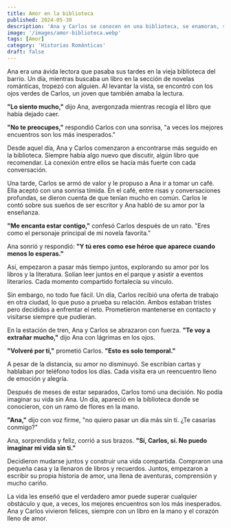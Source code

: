 ```yaml
---
title: Amor en la biblioteca
published: 2024-05-30
description: 'Ana y Carlos se conocen en una biblioteca, se enamoran, superan la distancia y finalmente se casan, demostrando que el amor verdadero supera cualquier obstáculo'
image: '/images/amor-biblioteca.webp'
tags: [Amor]
category: 'Historias Románticas'
draft: false 
---
```

Ana era una ávida lectora que pasaba sus tardes en la vieja biblioteca del barrio. Un día, mientras buscaba un libro en la sección de novelas románticas, tropezó con alguien. Al levantar la vista, se encontró con los ojos verdes de Carlos, un joven que también amaba la lectura.

**"Lo siento mucho,"** dijo Ana, avergonzada mientras recogía el libro que había dejado caer.

**"No te preocupes,"** respondió Carlos con una sonrisa, "a veces los mejores encuentros son los más inesperados."

Desde aquel día, Ana y Carlos comenzaron a encontrarse más seguido en la biblioteca. Siempre había algo nuevo que discutir, algún libro que recomendar. La conexión entre ellos se hacía más fuerte con cada conversación.

Una tarde, Carlos se armó de valor y le propuso a Ana ir a tomar un café. Ella aceptó con una sonrisa tímida. En el café, entre risas y conversaciones profundas, se dieron cuenta de que tenían mucho en común. Carlos le contó sobre sus sueños de ser escritor y Ana habló de su amor por la enseñanza.

**"Me encanta estar contigo,"** confesó Carlos después de un rato. "Eres como el personaje principal de mi novela favorita."

Ana sonrió y respondió: **"Y tú eres como ese héroe que aparece cuando menos lo esperas."**

Así, empezaron a pasar más tiempo juntos, explorando su amor por los libros y la literatura. Solían leer juntos en el parque y asistir a eventos literarios. Cada momento compartido fortalecía su vínculo.

Sin embargo, no todo fue fácil. Un día, Carlos recibió una oferta de trabajo en otra ciudad, lo que puso a prueba su relación. Ambos estaban tristes pero decididos a enfrentar el reto. Prometieron mantenerse en contacto y visitarse siempre que pudieran.

En la estación de tren, Ana y Carlos se abrazaron con fuerza. **"Te voy a extrañar mucho,"** dijo Ana con lágrimas en los ojos.

**"Volveré por ti,"** prometió Carlos. **"Esto es solo temporal."**

A pesar de la distancia, su amor no disminuyó. Se escribían cartas y hablaban por teléfono todos los días. Cada visita era un reencuentro lleno de emoción y alegría.

Después de meses de estar separados, Carlos tomó una decisión. No podía imaginar su vida sin Ana. Un día, apareció en la biblioteca donde se conocieron, con un ramo de flores en la mano.

**"Ana,"** dijo con voz firme, "no quiero pasar un día más sin ti. ¿Te casarías conmigo?"

Ana, sorprendida y feliz, corrió a sus brazos. **"Sí, Carlos, sí. No puedo imaginar mi vida sin ti."**

Decidieron mudarse juntos y construir una vida compartida. Compraron una pequeña casa y la llenaron de libros y recuerdos. Juntos, empezaron a escribir su propia historia de amor, una llena de aventuras, comprensión y mucho cariño.

La vida les enseñó que el verdadero amor puede superar cualquier obstáculo y que, a veces, los mejores encuentros son los más inesperados. Ana y Carlos vivieron felices, siempre con un libro en la mano y el corazón lleno de amor.
